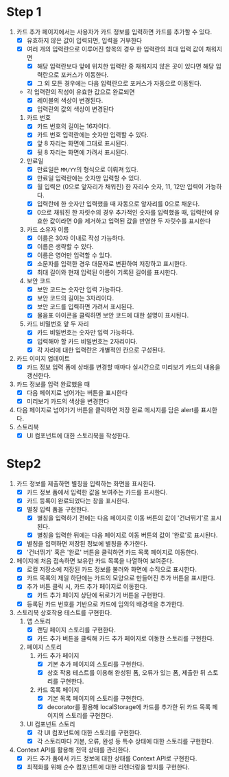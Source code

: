 # Step 1

1. 카드 추가 페이지에서는 사용자가 카드 정보를 입력하면 카드를 추가할 수 있다.
   - [x] 유효하지 않은 값이 입력되면, 입력을 거부한다
   - [x] 여러 개의 입력란으로 이루어진 항목의 경우 한 입력란의 최대 입력 값이 채워지면
     - [x] 해당 입력란보다 앞에 위치한 입력란 중 채워지지 않은 곳이 있다면 해당 입력란으로 포커스가 이동한다.
     - [x] 그 외 모든 경우에는 다음 입력란으로 포커스가 자동으로 이동된다.
   - 각 입력란의 작성이 유효한 값으로 완료되면
     - [x] 레이블의 색상이 변경된다.
     - [x] 입력란의 값의 색상이 변경된다
   1. 카드 번호
      - [x] 카드 번호의 길이는 16자이다.
      - [x] 카드 번호 입력란에는 숫자만 입력할 수 있다.
      - [x] 앞 8 자리는 화면에 그대로 표시된다.
      - [x] 뒷 8 자리는 화면에 가려서 표시된다.
   2. 만료일
      - [x] 만료일은 `MM/YY`의 형식으로 이뤄져 있다.
      - [x] 만료일 입력란에는 숫자만 입력할 수 있다.
      - [x] 월 입력은 (0으로 앞자리가 채워진) 한 자리수 숫자, 11, 12만 입력이 가능하다.
      - [x] 입력란에 한 숫자만 입력했을 때 자동으로 앞자리를 0으로 채운다.
      - [x] 0으로 채워진 한 자릿수의 경우 추가적인 숫자를 입력했을 때, 입력란에 유효한 값이라면 0을 제거하고 입력된 값을 반영한 두 자릿수를 표시한다
   3. 카드 소유자 이름
      - [x] 이름은 30자 이내로 작성 가능하다.
      - [x] 이름은 생략할 수 있다.
      - [x] 이름은 영어만 입력할 수 있다.
      - [x] 소문자를 입력한 경우 대문자로 변환하여 저장하고 표시한다.
      - [x] 최대 길이와 현재 입력된 이름이 기록된 길이를 표시한다.
   4. 보안 코드
      - [x] 보안 코드는 숫자만 입력 가능하다.
      - [x] 보안 코드의 길이는 3자리이다.
      - [x] 보안 코드를 입력하면 가려서 표시된다.
      - [x] 물음표 아이콘을 클릭하면 보안 코드에 대한 설명이 표시된다.
   5. 카드 비밀번호 앞 두 자리
      - [x] 카드 비밀번호는 숫자만 입력 가능하다.
      - [x] 입력해야 할 카드 비밀번호는 2자리이다.
      - [x] 각 자리에 대한 입력란은 개별적인 칸으로 구성된다.
2. 카드 이미지 업데이트
   - [x] 카드 정보 입력 폼에 상태를 변경할 때마다 실시간으로 미리보기 카드의 내용을 갱신한다.
3. 카드 정보를 입력 완료했을 때
   - [x] 다음 페이지로 넘어가는 버튼을 표시한다
   - [x] 미리보기 카드의 색상을 변경한다
4. 다음 페이지로 넘어가기 버튼을 클릭하면 저장 완료 메시지를 담은 alert를 표시한다.
5. 스토리북
   - [x] UI 컴포넌트에 대한 스토리북을 작성한다.

# Step2

1. 카드 정보를 제출하면 별칭을 입력하는 화면을 표시한다.
   - [x] 카드 정보 폼에서 입력한 값을 보여주는 카드를 표시한다.
   - [x] 카드 등록이 완료되었다는 창을 표시한다.
   - [x] 별칭 입력 폼을 구현한다.
     - [x] 별칭을 입력하기 전에는 다음 페이지로 이동 버튼의 값이 '건너뛰기'로 표시된다.
     - [x] 별칭을 입력한 뒤에는 다음 페이지로 이동 버튼의 값이 '완료'로 표시된다.
   - [x] 별칭을 입력하면 저장된 정보에 별칭을 추가한다.
   - [x] '건너뛰기' 혹은 '완료' 버튼을 클릭하면 카드 목록 페이지로 이동한다.
2. 페이지에 처음 접속하면 보유한 카드 목록을 나열하여 보여준다.
   - [x] 로컬 저장소에 저장된 카드 정보를 불러와 화면에 수직으로 표시한다.
   - [x] 카드 목록의 제일 하단에는 카드의 모양으로 만들어진 추가 버튼을 표시한다.
   - [x] 추가 버튼 클릭 시, 카드 추가 페이지로 이동한다.
     - [x] 카드 추가 페이지 상단에 뒤로가기 버튼을 구현한다.
   - [x] 등록된 카드 번호를 기반으로 카드에 임의의 배경색을 추가한다.
3. 스토리북 상호작용 테스트를 구현한다.
   1. 앱 스토리
      - [x] 랜딩 페이지 스토리를 구현한다.
      - [x] 카드 추가 버튼을 클릭해 카드 추가 페이지로 이동한 스토리를 구현한다.
   2. 페이지 스토리
      1. 카드 추가 페이지
         - [x] 기본 추가 페이지의 스토리를 구현한다.
         - [x] 상호 작용 테스트를 이용해 완성된 폼, 오류가 있는 폼, 제출한 뒤 스토리를 구현한다.
      2. 카드 목록 페이지
         - [x] 기본 목록 페이지의 스토리를 구현한다.
         - [x] decorator를 활용해 localStorage에 카드를 추가한 뒤 카드 목록 페이지의 스토리를 구현한다.
   3. UI 컴포넌트 스토리
      - [x] 각 UI 컴포넌트에 대한 스토리를 구현한다.
      - [x] 각 스토리마다 기본, 오류, 완성 등 특수 상태에 대한 스토리를 구현한다.
4. Context API를 활용해 전역 상태를 관리한다.
   - [x] 카드 추가 폼에서 카드 정보에 대한 상태를 Context API로 구현한다.
   - [x] 최적화를 위해 순수 컴포넌트에 대한 리렌더링을 방지를 구현한다.
